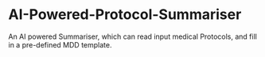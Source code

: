 # AI-Powered-Protocol-Summariser
An AI powered Summariser, which can read input medical Protocols, and fill in a pre-defined MDD template.
